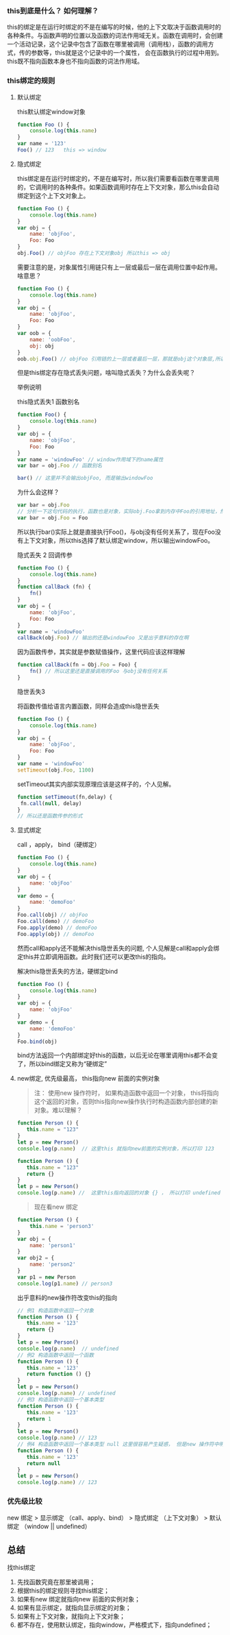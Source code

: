 ### this到底是什么？ 如何理解？

this的绑定是在运行时绑定的不是在编写的时候，他的上下文取决于函数调用时的各种条件。与函数声明的位置以及函数的词法作用域无关。函数在调用时，会创建一个活动记录，这个记录中包含了函数在哪里被调用（调用栈），函数的调用方式，传的参数等，this就是这个记录中的一个属性， 会在函数执行的过程中用到。this既不指向函数本身也不指向函数的词法作用域。



### this绑定的规则

1. 默认绑定

   this默认绑定window对象

   ```js
   function Foo () {
       console.log(this.name)
   }
   var name = '123'
   Foo() // 123   this => window
   ```

2. 隐式绑定

   this绑定是在运行时绑定的，不是在编写时，所以我们需要看函数在哪里调用的，它调用时的各种条件。如果函数调用时存在上下文对象，那么this会自动绑定到这个上下文对象上。

   ```js
   function Foo () {
       console.log(this.name)
   }
   var obj = {
       name: 'objFoo',
       Foo: Foo
   }
   obj.Foo() // objFoo 存在上下文对象obj 所以this => obj
   ```

   需要注意的是，对象属性引用链只有上一层或最后一层在调用位置中起作用。啥意思？

   ```js
   function Foo () {
       console.log(this.name)
   }
   var obj = {
       name: 'objFoo',
       Foo: Foo
   }
   var oob = {
       name: 'oobFoo',
       obj: obj
   }
   oob.obj.Foo() // objFoo 引用链的上一层或者最后一层，那就是obj这个对象层,所以 this => obj
   ```

   但是this绑定存在隐式丢失问题，啥叫隐式丢失？为什么会丢失呢？
   
   举例说明
   
   this隐式丢失1 函数别名

   ```js
   function Foo() {
       console.log(this.name)
   }
   var obj = {
       name: 'objFoo',
       Foo: Foo
   }
   var name = 'windowFoo' // window作用域下的name属性
   var bar = obj.Foo // 函数别名
   
   bar() // 这里并不会输出objFoo, 而是输出windowFoo
   ```

   为什么会这样？

   ```js
   var bar = obj.Foo
   // 分析一下这句代码的执行，函数也是对象，实际obj.Foo拿到内存中Foo的引用地址，然后赋值给bar变量，所以这句代码应该是这样的
   var bar = obj.Foo = Foo
   ```

   所以执行bar()实际上就是直接执行Foo()，与obj没有任何关系了，现在Foo没有上下文对象，所以this选择了默认绑定window，所以输出windowFoo。

   隐式丢失 2  回调传参

   ```js
   function Foo () {
       console.log(this.name)
   }
   function callBack (fn) {
       fn()
   }
   var obj = {
       name: 'objFoo',
       Foo: Foo
   }
   var name = 'windowFoo'
   callBack(obj.Foo) // 输出的还是windowFoo 又是出乎意料的存在啊
   ```

   因为函数传参，其实就是参数赋值操作，这里代码应该这样理解

   ```js
   function callBack(fn = Obj.Foo = Foo) {
       fn() // 所以这里还是直接调用的Foo 与obj没有任何关系
   }
   ```

   隐世丢失3

   将函数传值给语言内置函数，同样会造成this隐世丢失

   ```js
   function Foo () {
       console.log(this.name)
   }
   var obj = {
       name: 'objFoo',
       Foo: Foo
   }
   var name = 'windowFoo'
   setTimeout(obj.Foo, 1100)
   ```

   setTimeout其实内部实现原理应该是这样子的，个人见解。

   ```js
   function setTimeout(fn,delay) {
   	fn.call(null, delay)
   }
   // 所以还是函数传参的形式
   ```

3. 显式绑定

   call ，apply， bind（硬绑定）

   ```js
   function Foo () {
       console.log(this.name)
   }
   var obj = {
       name: 'objFoo'
   }
   var demo = {
       name: 'demoFoo'
   }
   Foo.call(obj) // objFoo
   Foo.call(demo) // demoFoo
   Foo.apply(demo) // demoFoo
   Foo.apply(obj) // demoFoo
   ```

   然而call和apply还不能解决this隐世丢失的问题, 个人见解是call和apply会绑定this并立即调用函数。此时我们还可以更改this的指向。

   解决this隐世丢失的方法，硬绑定bind

   ```js
   function Foo () {
       console.log(this.name)
   }
   var obj = {
       name: 'objFoo'
   }
   var demo = {
       name: 'demoFoo'
   }
   Foo.bind(obj)
   ```

   bind方法返回一个内部绑定好this的函数，以后无论在哪里调用this都不会变了，所以bind绑定又称为“硬绑定”

   

4. new绑定, 优先级最高， this指向new 前面的实例对象
   > 注： 使用new 操作符时， 如果构造函数中返回一个对象， this将指向这个返回的对象，否则this指向new操作执行时构造函数内部创建的新对象。难以理解？
   ```js
   function Person () {
      this.name = "123"
   }
   let p = new Person()
   console.log(p.name)  // 这里this 就指向new前面的实例对象，所以打印 123
   
   function Person () {
      this.name = "123"
      return {}
   }
   let p = new Person()
   console.log(p.name) //  这里this指向返回的对象 {} ， 所以打印 undefined
   ```
   > 现在看new 绑定
   ```js
   function Person () {
       this.name = 'person3'
   }
   var obj = {
       name: 'person1'
   }
   var obj2 = {
       name: 'person2'
   }
   var p1 = new Person
   console.log(p1.name) // person3
   ```
   出乎意料的new操作符改变this的指向
   ```js
   // 例1 构造函数中返回一个对象
   function Person () {
      this.name = '123'
      return {}
   }
   let p = new Person()
   console.log(p.name)  // undefined
   // 例2 构造函数中返回一个函数
   function Person () {
      this.name = '123'
      return function () {}
   }
   let p = new Person()
   console.log(p.name) // undefined
   // 例3 构造函数中返回一个基本类型
   function Person () {
      this.name = '123'
      return 1
   }
   let p = new Person()
   console.log(p.name) // 123
   // 例4 构造函数中返回一个基本类型 null 这里很容易产生疑惑， 但是new 操作符中明确表明，返回基本类型不会改变this的指向，this还是会指向创建的新对象。
   function Person () {
      this.name = '123'
      return null
   }
   let p = new Person()
   console.log(p.name) // 123
   ```

### 优先级比较

new 绑定 >  显示绑定 （call、apply、bind） > 隐式绑定 （上下文对象） > 默认绑定 （window || undefined）



## 总结

找this绑定

1. 先找函数究竟在那里被调用；
2. 根据this的绑定规则寻找this绑定；
3. 如果有new 绑定就指向new 前面的实例对象；
4. 如果有显示绑定，就指向显示绑定的对象；
5. 如果有上下文对象，就指向上下文对象；
6. 都不存在，使用默认绑定，指向window，严格模式下，指向undefined；
